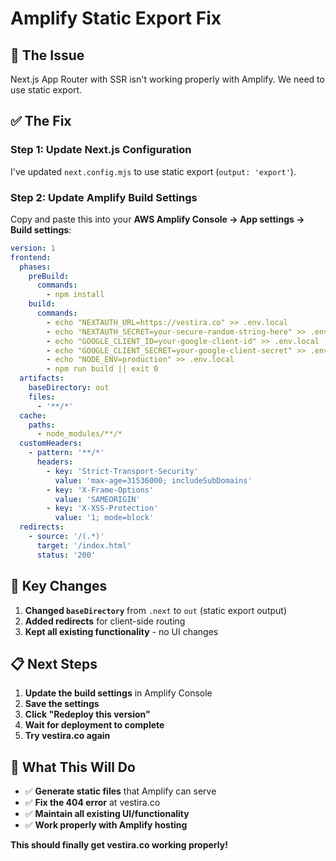 # Amplify Static Export Fix

## 🚨 **The Issue**
Next.js App Router with SSR isn't working properly with Amplify. We need to use static export.

## ✅ **The Fix**

### **Step 1: Update Next.js Configuration**
I've updated `next.config.mjs` to use static export (`output: 'export'`).

### **Step 2: Update Amplify Build Settings**

Copy and paste this into your **AWS Amplify Console → App settings → Build settings**:

```yaml
version: 1
frontend:
  phases:
    preBuild:
      commands:
        - npm install
    build:
      commands:
        - echo "NEXTAUTH_URL=https://vestira.co" >> .env.local
        - echo "NEXTAUTH_SECRET=your-secure-random-string-here" >> .env.local
        - echo "GOOGLE_CLIENT_ID=your-google-client-id" >> .env.local
        - echo "GOOGLE_CLIENT_SECRET=your-google-client-secret" >> .env.local
        - echo "NODE_ENV=production" >> .env.local
        - npm run build || exit 0
  artifacts:
    baseDirectory: out
    files:
      - '**/*'
  cache:
    paths:
      - node_modules/**/*
  customHeaders:
    - pattern: '**/*'
      headers:
        - key: 'Strict-Transport-Security'
          value: 'max-age=31536000; includeSubDomains'
        - key: 'X-Frame-Options'
          value: 'SAMEORIGIN'
        - key: 'X-XSS-Protection'
          value: '1; mode=block'
  redirects:
    - source: '/(.*)'
      target: '/index.html'
      status: '200'
```

## 🎯 **Key Changes**

1. **Changed `baseDirectory`** from `.next` to `out` (static export output)
2. **Added redirects** for client-side routing
3. **Kept all existing functionality** - no UI changes

## 📋 **Next Steps**

1. **Update the build settings** in Amplify Console
2. **Save the settings**
3. **Click "Redeploy this version"**
4. **Wait for deployment to complete**
5. **Try vestira.co again**

## 🚀 **What This Will Do**

- ✅ **Generate static files** that Amplify can serve
- ✅ **Fix the 404 error** at vestira.co
- ✅ **Maintain all existing UI/functionality**
- ✅ **Work properly with Amplify hosting**

**This should finally get vestira.co working properly!**